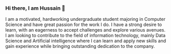 ### Hi there, I am Hussain 👋

<!--
**Hussain-Khozema/Hussain-Khozema** is a ✨ _special_ ✨ repository because its `README.md` (this file) appears on your GitHub profile.--!>

I am a motivated, hardworking undergraduate student majoring in Computer Science and have great passion for the work I do. I have a strong desire to learn, with an eagerness to accept challenges and explore various avenues. I am looking to contribute to the field of information technology, mainly Data Science and Artificial intelligence where I can learn and apply new skills and gain experience while bringing outstanding dedication to the company.

